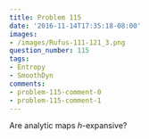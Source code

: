 ```yaml
---
title: Problem 115
date: '2016-11-14T17:35:18-08:00'
images:
- /images/Rufus-111-121_3.png
question_number: 115
tags:
- Entropy
- SmoothDyn
comments:
- problem-115-comment-0
- problem-115-comment-1
---
```

Are analytic maps $h$-expansive?

